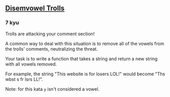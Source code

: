 <h2><a href=https://www.codewars.com/kata/52fba66badcd10859f00097e/train/c target="_blank">Disemvowel Trolls</a></h2><h3>7 kyu</h3><p>Trolls are attacking your comment section!</p><p>A common way to deal with this situation is to remove all of the vowels from the trolls' comments, neutralizing the threat.</p><p>Your task is to write a function that takes a string and return a new string with all vowels removed.</p><p>For example, the string "This website is for losers LOL!" would become "Ths wbst s fr lsrs LL!".</p><p>Note: for this kata <code>y</code> isn't considered a vowel.</p>